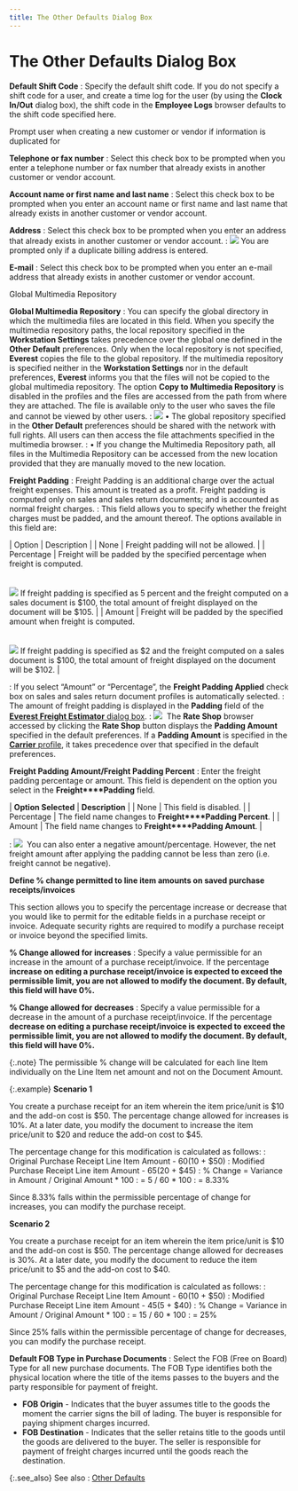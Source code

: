 ```yaml
---
title: The Other Defaults Dialog Box
---
```


# The Other Defaults Dialog Box


**Default Shift Code**
: Specify the default shift code. If you do not specify  a shift code for a user, and create a time log for the user (by using  the **Clock 
 In/Out** dialog box), the shift code in the **Employee Logs** browser defaults to the shift code specified here.


Prompt user when creating a new customer or vendor if  information is duplicated for


**Telephone or fax number**
: Select this check box to be prompted when you enter  a telephone number or fax number that already exists in another customer  or vendor account.


**Account name or first name and last name**
: Select this check box to be prompted when you enter  an account name or first name and last name that already exists in another  customer or vendor account.


**Address**
: Select this check box to be prompted when you enter  an address that already exists in another customer or vendor account.
: ![]({{site.bp_baseurl}}/img/note.gif) You are prompted only if a duplicate  billing address is entered.


**E-mail**
: Select this check box to be prompted when you enter  an e-mail address that already exists in another customer or vendor account.


Global Multimedia Repository


**Global Multimedia Repository**
: You can specify the global directory in which the  multimedia files are located in this field. When you specify the multimedia  repository paths, the local repository specified in the **Workstation 
 Settings** takes precedence over the global one defined in the **Other Default** preferences. Only when  the local repository is not specified, **Everest**  copies the file to the global repository. If the multimedia repository  is specified neither in the **Workstation 
 Settings** nor in the default preferences, **Everest**  informs you that the files will not be copied to the global multimedia  repository. The option **Copy to Multimedia 
 Repository** is disabled in the profiles and the files are accessed  from the path from where they are attached. The file is available only  to the user who saves the file and cannot be viewed by other users.
: ![]({{site.bp_baseurl}}/img/note.gif) • The global repository specified  in the **Other Default** preferences  should be shared with the network with full rights. All users can then  access the file attachments specified in the multimedia browser.
: • If you change the Multimedia Repository path,  all files in the Multimedia Repository can be accessed from the new location  provided that they are manually moved to the new location.


**[]()Freight Padding**
: Freight Padding is an additional charge over the  actual freight expenses. This amount is treated as a profit. Freight padding  is computed only on sales and sales return documents; and is accounted  as normal freight charges.
: This field allows you to specify whether the freight  charges must be padded, and the amount thereof. The options available  in this field are:


| Option | Description |
| None | Freight padding will not be allowed. |
| Percentage | Freight will be padded by the specified percentage when freight is computed.<br/><br/><br/>![]({{site.bp_baseurl}}/img/example.gif) If freight padding is specified as 5 percent and the  freight computed on a sales document is $100, the total amount of freight  displayed on the document will be $105. |
| Amount | Freight will be padded by the specified amount when freight is computed.<br/><br/><br/>![]({{site.bp_baseurl}}/img/example.gif) If freight padding is specified as $2 and the freight  computed on a sales document is $100, the total amount of freight displayed  on the document will be $102. |

: If you select “Amount” or “Percentage”, the **Freight Padding Applied** check box on  sales and sales return document profiles is automatically selected.
: The amount of freight padding is displayed in the  **Padding** field of the [**Everest Freight Estimator** dialog box]({{site.sp_chm}}/sales-docs/docs-profile/options/utility/freight-est/everest-freight-estimator/the_everest_freight_estimator_dialog_box.html).
: ![]({{site.bp_baseurl}}/img/note.gif)  The  **Rate Shop** browser accessed by  clicking the **Rate Shop** button  displays the **Padding Amount** specified  in the default preferences. If a **Padding 
 Amount** is specified in the [**Carrier** profile]({{site.sc_chm}}/misc/delivery_method_profile_rate_tab.html), it takes precedence  over that specified in the default preferences.


**Freight Padding Amount/Freight Padding Percent**
: Enter the freight padding percentage or amount.  This field is dependent on the option you select in the **Freight****Padding** field.


| **Option Selected** | **Description** |
| None | This field is disabled. |
| Percentage | The field name changes to **Freight****Padding Percent**. |
| Amount | The field name changes to **Freight****Padding Amount**. |

: ![]({{site.bp_baseurl}}/img/note.gif)  You  can also enter a negative amount/percentage. However, the net freight  amount after applying the padding cannot be less than zero (i.e. freight  cannot be negative).


**Define % change permitted to line item amounts  on saved purchase receipts/invoices**


This section allows you to specify the percentage increase or decrease  that you would like to permit for the editable fields in a purchase receipt  or invoice. Adequate security rights are required to modify a purchase  receipt or invoice beyond the specified limits.


**% Change allowed for increases**
: Specify a value permissible for an increase in the  amount of a purchase receipt/invoice. If the percentage **increase 
 on editing a purchase receipt/invoice is expected to exceed the permissible 
 limit, you are not allowed to modify the document. By default, this field 
 will have 0%.**


**% Change allowed for decreases**
: Specify a value permissible for a decrease in the  amount of a purchase receipt/invoice. If the percentage **decrease 
 on editing a purchase receipt/invoice is expected to exceed the permissible 
 limit, you are not allowed to modify the document. By default, this field 
 will have 0%.**


{:.note}
The permissible % change will be calculated  for each line Item individually on the Line Item net amount and not on  the Document Amount.


{:.example}
**Scenario 1**


You create a purchase receipt for an item wherein the item price/unit  is $10 and the add-on cost is $50. The percentage change allowed for increases  is 10%. At a later date, you modify the document to increase the item  price/unit to $20 and reduce the add-on cost to $45.


The percentage change for this modification is calculated as follows:
: Original Purchase  Receipt Line Item Amount - $60 ($10 + $50)
: Modified Purchase  Receipt Line item Amount - $65 ($20 + $45)
: % Change = Variance  in Amount / Original Amount \* 100
: =  5 / 60 \* 100
: =  8.33%


Since 8.33% falls within the permissible percentage of change for increases,  you can modify the purchase receipt.


**Scenario 2**


You create a purchase receipt for an item wherein the item price/unit  is $10 and the add-on cost is $50. The percentage change allowed for decreases  is 30%. At a later date, you modify the document to reduce the item price/unit  to $5 and the add-on cost to $40.


The percentage change for this modification is calculated as follows:
: Original Purchase  Receipt Line Item Amount - $60 ($10 + $50)
: Modified Purchase  Receipt Line item Amount - $45 ($5 + $40)
: % Change = Variance  in Amount / Original Amount \* 100
: =  15 / 60 \* 100
: =  25%


Since 25% falls within the permissible percentage of change for decreases,  you can modify the purchase receipt.


**Default FOB Type in Purchase Documents**
: Select the FOB (Free on Board) Type for all new  purchase documents. The FOB Type identifies both the physical location  where the title of the items passes to the buyers and the party responsible  for payment of freight.

- **FOB 
 Origin** - Indicates that the buyer assumes title to the goods the  moment the carrier signs the bill of lading. The buyer is responsible  for paying shipment charges incurred.
- **FOB 
 Destination** - Indicates that the seller retains title to the goods  until the goods are delivered to the buyer. The seller is responsible  for payment of freight charges incurred until the goods reach the destination.



{:.see_also}
See also
: [Other Defaults]({{site.bp_baseurl}}/other-defaults/other_defaults_dialog_box.html)
